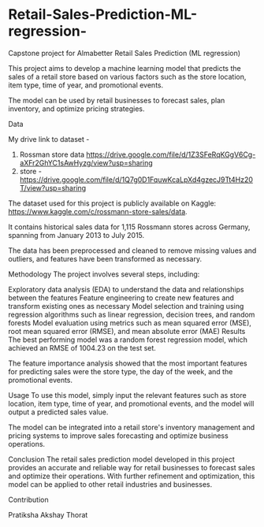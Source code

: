 # Retail-Sales-Prediction-ML-regression-
Capstone project for Almabetter Retail Sales Prediction (ML regression)

This project aims to develop a machine learning model that predicts the sales of a retail store based on various factors such as the store location, item type, time of year, and promotional events.

The model can be used by retail businesses to forecast sales, plan inventory, and optimize pricing strategies.

Data

My drive link to dataset - 
1. Rossman store data  https://drive.google.com/file/d/1Z3SFeRqKGgV6Cg-aXFr2GhYC1sAwHyzg/view?usp=sharing
2. store - https://drive.google.com/file/d/1Q7g0D1FquwKcaLpXd4gzecJ9Tt4Hz20T/view?usp=sharing

The dataset used for this project is publicly available on Kaggle: https://www.kaggle.com/c/rossmann-store-sales/data.

It contains historical sales data for 1,115 Rossmann stores across Germany, spanning from January 2013 to July 2015.

The data has been preprocessed and cleaned to remove missing values and outliers, and features have been transformed as necessary.

Methodology
The project involves several steps, including:

Exploratory data analysis (EDA) to understand the data and relationships between the features
Feature engineering to create new features and transform existing ones as necessary
Model selection and training using regression algorithms such as linear regression, decision trees, and random forests
Model evaluation using metrics such as mean squared error (MSE), root mean squared error (RMSE), and mean absolute error (MAE)
Results
The best performing model was a random forest regression model, which achieved an RMSE of 1004.23 on the test set.

The feature importance analysis showed that the most important features for predicting sales were the store type, the day of the week, and the promotional events.

Usage
To use this model, simply input the relevant features such as store location, item type, time of year, and promotional events, and the model will output a predicted sales value.

The model can be integrated into a retail store's inventory management and pricing systems to improve sales forecasting and optimize business operations.

Conclusion
The retail sales prediction model developed in this project provides an accurate and reliable way for retail businesses to forecast sales and optimize their operations. With further refinement and optimization, this model can be applied to other retail industries and businesses.

Contribution

Pratiksha Akshay Thorat
